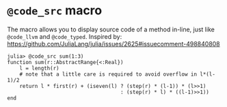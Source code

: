 # `@code_src` macro

The macro allows you to display source code of a method in-line,
just like `@code_llvm` and `@code_typed`. Inspired by: 
https://github.com/JuliaLang/julia/issues/2625#issuecomment-498840808

```julia-repl
julia> @code_src sum(1:3)
function sum(r::AbstractRange{<:Real})
    l = length(r)
    # note that a little care is required to avoid overflow in l*(l-1)/2
    return l * first(r) + (iseven(l) ? (step(r) * (l-1)) * (l>>1)
                                     : (step(r) * l) * ((l-1)>>1))
end
```
